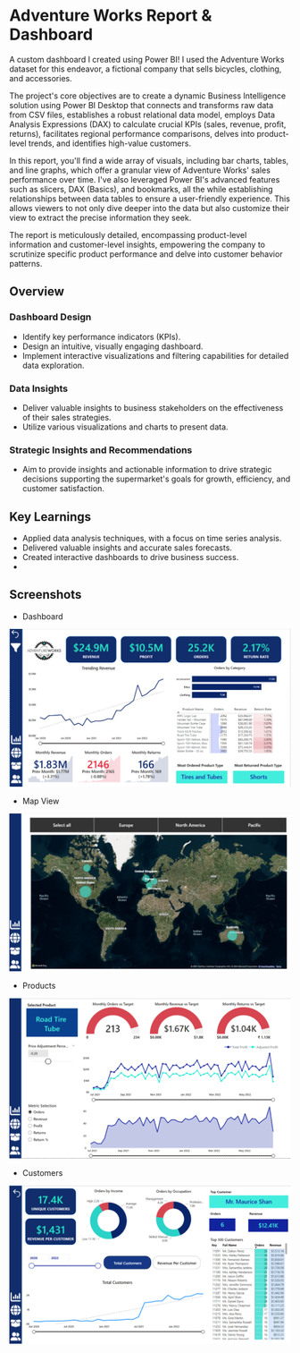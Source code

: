 
# Adventure Works Report & Dashboard

A custom dashboard I created using Power BI! I used the Adventure Works dataset for this endeavor, a fictional company that sells bicycles, clothing, and accessories. 

The project's core objectives are to create a dynamic Business Intelligence solution using Power BI Desktop that connects and transforms raw data from CSV files, establishes a robust relational data model, employs Data Analysis Expressions (DAX) to calculate crucial KPIs (sales, revenue, profit, returns), facilitates regional performance comparisons, delves into product-level trends, and identifies high-value customers.

In this report, you'll find a wide array of visuals, including bar charts, tables, and line graphs, which offer a granular view of Adventure Works' sales performance over time. I've also leveraged Power BI's advanced features such as slicers, DAX (Basics), and bookmarks, all the while establishing relationships between data tables to ensure a user-friendly experience. This allows viewers to not only dive deeper into the data but also customize their view to extract the precise information they seek.

The report is meticulously detailed, encompassing product-level information and customer-level insights, empowering the company to scrutinize specific product performance and delve into customer behavior patterns.


## Overview

### Dashboard Design
- Identify key performance indicators (KPIs).
- Design an intuitive, visually engaging dashboard.
- Implement interactive visualizations and filtering capabilities for detailed data exploration.

### Data Insights
- Deliver valuable insights to business stakeholders on the effectiveness of their sales strategies.
- Utilize various visualizations and charts to present data.
  
### Strategic Insights and Recommendations
- Aim to provide insights and actionable information to drive strategic decisions supporting the supermarket's goals for growth, efficiency, and customer satisfaction.


## Key Learnings
- Applied data analysis techniques, with a focus on time series analysis.
- Delivered valuable insights and accurate sales forecasts.
- Created interactive dashboards to drive business success.
- 

## Screenshots

- Dashboard

![](Screenshot/1.png)

- Map View

![](Screenshot/2.png)

- Products

![](Screenshot/3.png)

- Customers

![](Screenshot/4.png)

